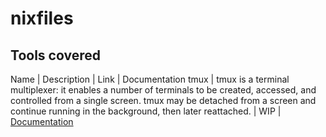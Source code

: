 # nixfiles

## Tools covered

Name | Description | Link | Documentation
tmux | tmux is a terminal multiplexer: it enables a number of terminals to be created, accessed, and controlled from a single screen. tmux may be detached from a screen and continue running in the background, then later reattached. | WIP | [Documentation](./doc/tmux.md)
